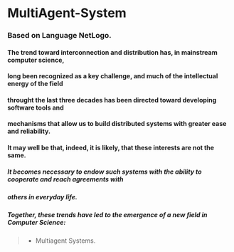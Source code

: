 # MultiAgent-System

### Based on Language NetLogo.

#### The trend toward interconnection and distribution has, in mainstream computer science, 
#### long been recognized as a key challenge, and much of the intellectual energy of the field
#### throught the last three decades has been directed toward developing software tools and
#### mechanisms that allow us to build distributed systems with greater ease and reliability.

#### It may well be that, indeed, it is likely, that these interests are not the same. 

##### It becomes necessary to endow such systems with the ability to cooperate and reach agreements with
##### others in everyday life.

##### Together, these trends have led to the emergence of a new field in Computer Science: 

> - Multiagent Systems.

